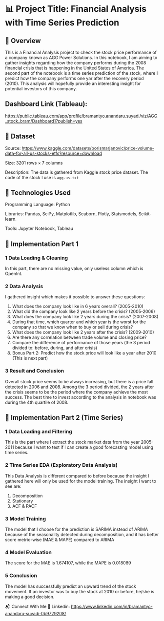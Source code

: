 # 📊 Project Title: Financial Analysis with Time Series Prediction
## 📝 Overview
This is a Financial Analysis project to check the stock price performance of a company known as AGG Power Solutions. In this notebook, I am aiming to gather insights regarding how the company performs during the 2008 financial crisis that is happening in the United States of America. The second part of the notebook is a time series prediction of the stock, where I predict how the company performs one yar after the recovery period (2010). This analysis will hopefully provide an interesting insight for potential investors of this company.

## Dashboard Link (Tableau):
https://public.tableau.com/app/profile/bramantyo.anandaru.suyadi/viz/AGG_stock_bram/Dashboard1?publish=yes

## 📂 Dataset
Source: https://www.kaggle.com/datasets/borismarjanovic/price-volume-data-for-all-us-stocks-etfs?resource=download 

Size: 3201 rows × 7 columns

Description: The data is gathered from Kaggle stock price dataset. The code of the stock I use is `agg.us.txt`

## 🔧 Technologies Used
Programming Language: Python

Libraries: Pandas, SciPy, Matplotlib, Seaborn, Plotly, Statsmodels, Scikit-learn.

Tools: Jupyter Notebook, Tableau

## 🚀 Implementation Part 1
### 1️ Data Loading & Cleaning
In this part, there are no missing value, only useless column which is OpenInt.
### 2️ Data Analysis 
I gathered insight which makes it possible to answer these questions:
1. What does the company look like in 6 years overall? (2005-2010)
2. What did the company look like 2 years before the crisis? (2005-2006)
3. What does the company look like 2 years during the crisis? (2007-2008)
4. During that time, which quarter and which year is the worst for the company so that we know when to buy or sell during crisis? 
5. What does the company look like 2 years after the crisis? (2009-2010)
6. Are there any correlation between trade volume and closing price?
7. Compare the difference of performance of those years (the 3 period divided to: before, during, and after crisis)
8. Bonus Part 2: Predict how the stock price will look like a year after 2010 (This is next part)
### 3 Result and Conclusion
Overall stock price seems to be always increasing, but there is a price fall detected in 2006 and 2008. Among the 3 period divided, the 2 years after the crisis seems to be the period where the company achieve the most success. The best time to invest according to the analysis in notebook was during the 4th quartile of 2008.

## 🚀 Implementation Part 2 (Time Series)
### 1 Data Loading and Filtering
This is the part where I extract the stock market data from the year 2005-2011 because I want to test if I can create a good forecasting model using time series.
### 2 Time Series EDA (Exploratory Data Analysis)
This Data Analysis is different compared to before because the insight I gathered here will only be used for the model training. The insight I want to see are:
1. Decomposition
2. Stationary
3. ACF & PACF
### 3 Model Training
The model that I choose for the prediction is SARIMA instead of ARIMA because of the seasonality detected during decomposition, and it has better score metric-wise (MAE & MAPE) compared to ARIMA
### 4 Model Evaluation
The score for the MAE is 1.674107, while the MAPE is 0.018089
### 5 Conclusion
The model has successfully predict an upward trend of the stock movement. If an investor was to buy the stock at 2010 or before, he/she is making a good decision.

📬 Connect With Me
💼 Linkedin: https://www.linkedin.com/in/bramantyo-anandaru-suyadi-0b9729208/ 